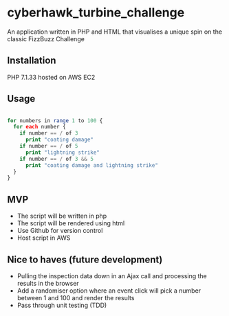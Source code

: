# cyberhawk_turbine_challenge
An application written in PHP and HTML that visualises a unique spin on the classic FizzBuzz Challenge

## Installation

PHP 7.1.33 hosted on AWS EC2

## Usage

```php

for numbers in range 1 to 100 {
  for each number {
    if number == / of 3
      print "coating damage"
    if number == / of 5
      print "lightning strike"
    if number == / of 3 && 5
      print "coating damage and lightning strike"
  }
}

```

## MVP
- The script will be written in php
- The script will be rendered using html
- Use Github for version control
- Host script in AWS

## Nice to haves (future development) 
- Pulling the inspection data down in an Ajax call and processing the results in the browser
- Add a randomiser option where an event click will pick a number between 1 and 100 and render the results
- Pass through unit testing (TDD)
